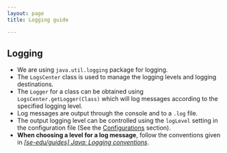 ```yaml
---
layout: page
title: Logging guide

---
```


## Logging

* We are using `java.util.logging` package for logging.
* The `LogsCenter` class is used to manage the logging levels and logging
  destinations.
* The `Logger` for a class can be obtained using `LogsCenter.getLogger(Class)`
  which will log messages according to the specified logging level.
* Log messages are output through the console and to a `.log` file.
* The output logging level can be controlled using the `logLevel` setting in
  the configuration file (See the [Configurations](#configurations)
  section).
* **When choosing a level for a log message**, follow the conventions given in
  [_[se-edu/guides] Java: Logging
  conventions_](https://se-education.org/guides/conventions/java/logging.html).
